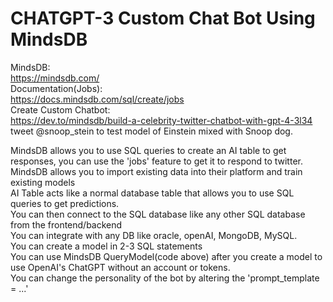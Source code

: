 # CHATGPT-3 Custom Chat Bot Using MindsDB


MindsDB: </br>
https://mindsdb.com/ </br>
Documentation(Jobs): </br>
https://docs.mindsdb.com/sql/create/jobs </br>
Create Custom Chatbot: </br>
https://dev.to/mindsdb/build-a-celebrity-twitter-chatbot-with-gpt-4-3l34 </br>
tweet @snoop_stein to test model of Einstein mixed with Snoop dog. </br>

MindsDB allows you to use SQL queries to create an AI table to get responses, you can use the 'jobs' feature to get it to respond to twitter. </br>
MindsDB allows you to import existing data into their platform and train existing models </br>
AI Table acts like a normal database table that allows you to use SQL queries to get predictions. </br>
You can then connect to the SQL database like any other SQL database from the frontend/backend </br>
You can integrate with any DB like oracle, openAI, MongoDB, MySQL. </br>
You can create a model in 2-3 SQL statements </br>
You can use MindsDB QueryModel(code above) after you create a model to use OpenAI's ChatGPT without an account or tokens. </br>
You can change the personality of the bot by altering the 'prompt_template = ...' </br>
